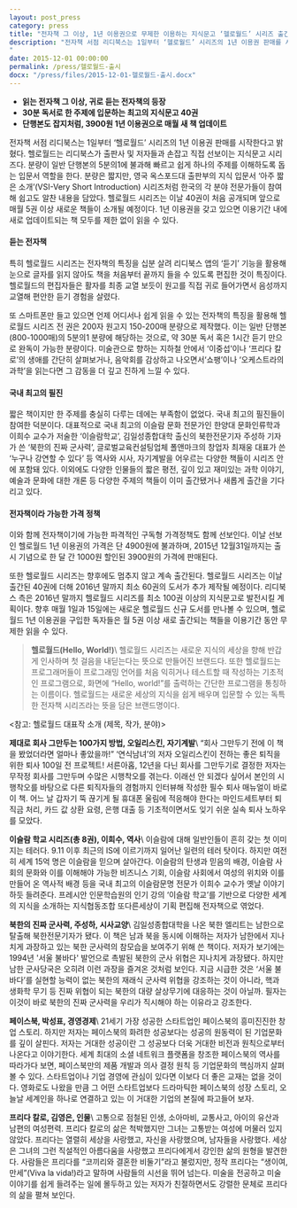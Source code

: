 ```yaml
---
layout: post_press
category: press
title: "전자책 그 이상, 1년 이용권으로 무제한 이용하는 지식문고 ‘헬로월드’ 시리즈 출간"
description: "전자책 서점 리디북스는 1일부터 ‘헬로월드’ 시리즈의 1년 이용권 판매를 시작한다고 밝혔다. 헬로월드는 리디북스가 출판사 및 저자들과 손잡고 직접 선보이는 지식문고 시리즈다. 분량이 일반 단행본의 5분의1에 불과해 빠르고 쉽게 하나의 주제를 이해하도록 돕는 입문서 역할을 한다. 분량은 짧지만, 영국 옥스포드대 출판부의 지식 입문서 ‘아주 짧은 소개’(VSI-Very Short Introduction) 시리즈처럼 한국의 각 분야 전문가들이 참여해 쉽고도 알찬 내용을 담았다. 헬로월드 시리즈는 이날 40권이 처음 공개되며 앞으로 매월 5권 이상 새로운 책들이 소개될 예정이다. 1년 이용권을 갖고 있으면 이용기간 내에 새로 업데이트되는 책 모두를 제한 없이 읽을 수 있다.
"
date: 2015-12-01 00:00:00
permalink: /press/헬로월드-출시
docx: "/press/files/2015-12-01-헬로월드-출시.docx"
---
```



* **읽는 전자책 그 이상, 귀로 듣는 전자책의 등장**
* **30분 독서로 한 주제에 입문하는 최고의 지식문고 40권**
* **단행본도 잡지처럼, 3900원 1년 이용권으로 매월 새 책 업데이트**


전자책 서점 리디북스는 1일부터 ‘헬로월드’ 시리즈의 1년 이용권 판매를 시작한다고 밝혔다. 헬로월드는 리디북스가 출판사 및 저자들과 손잡고 직접 선보이는 지식문고 시리즈다. 분량이 일반 단행본의 5분의1에 불과해 빠르고 쉽게 하나의 주제를 이해하도록 돕는 입문서 역할을 한다. 분량은 짧지만, 영국 옥스포드대 출판부의 지식 입문서 ‘아주 짧은 소개’(VSI-Very Short Introduction) 시리즈처럼 한국의 각 분야 전문가들이 참여해 쉽고도 알찬 내용을 담았다. 헬로월드 시리즈는 이날 40권이 처음 공개되며 앞으로 매월 5권 이상 새로운 책들이 소개될 예정이다. 1년 이용권을 갖고 있으면 이용기간 내에 새로 업데이트되는 책 모두를 제한 없이 읽을 수 있다.

#### 듣는 전자책

특히 헬로월드 시리즈는 전자책의 특징을 십분 살려 리디북스 앱의 ‘듣기’ 기능을 활용해 눈으로 글자를 읽지 않아도 책을 처음부터 끝까지 들을 수 있도록 편집한 것이 특징이다. 헬로월드의 편집자들은 활자를 최종 교열 보듯이 원고를 직접 귀로 들어가면서 음성까지 교열해 편안한 듣기 경험을 살렸다. 

또 스마트폰만 들고 있으면 언제 어디서나 쉽게 읽을 수 있는 전자책의 특징을 활용해 헬로월드 시리즈 전 권은 200자 원고지 150-200매 분량으로 제작했다. 이는 일반 단행본(800-1000매)의 5분의1 분량에 해당하는 것으로, 약 30분 독서 혹은 1시간 듣기 만으로 완독이 가능한 분량이다. 미술관으로 향하는 지하철 안에서 ‘이중섭’이나 ‘프리다 칼로’의 생애를 간단히 살펴보거나, 음악회를 감상하고 나오면서‘쇼팽’이나 ‘오케스트라의 과학’을 읽는다면 그 감동을 더 깊고 진하게 느낄 수 있다.

#### 국내 최고의 필진

짧은 책이지만 한 주제를 충실히 다루는 데에는 부족함이 없었다. 국내 최고의 필진들이 참여한 덕분이다. 대표적으로 국내 최고의 이슬람 문화 전문가인 한양대 문화인류학과 이희수 교수가 저술한 ‘이슬람학교’, 김일성종합대학 출신의 북한전문기자 주성하 기자가 쓴 ‘북한의 진짜 군사력’, 글로벌교육컨설팅업체 폴앤마크의 창업자 최재웅 대표가 쓴 ‘누구나 강연할 수 있다’ 등 역사와 시사, 자기계발을 어우르는 다양한 책들이 시리즈 안에 포함돼 있다. 이외에도 다양한 인물들의 짧은 평전, 깊이 있고 재미있는 과학 이야기, 예술과 문화에 대한 개론 등 다양한 주제의 책들이 이미 출간됐거나 새롭게 출간을 기다리고 있다.

#### 전자책이라 가능한 가격 정책

이와 함께 전자책이기에 가능한 파격적인 구독형 가격정책도 함께 선보인다. 이날 선보인 헬로월드 1년 이용권의 가격은 단 4900원에 불과하며, 2015년 12월31일까지는 출시 기념으로 한 달 간 1000원 할인된 3900원의 가격에 판매된다.

또한 헬로월드 시리즈는 향후에도 멈추지 않고 계속 출간된다. 헬로월드 시리즈는 이날 출간된 40권에 더해 2016년 말까지 최소 60권의 도서가 추가 제작될 예정이다. 리디북스 측은 2016년 말까지 헬로월드 시리즈를 최소 100권 이상의 지식문고로 발전시킬 계획이다. 향후 매월 1일과 15일에는 새로운 헬로월드 신규 도서를 만나볼 수 있으며, 헬로월드 1년 이용권을 구입한 독자들은 월 5권 이상 새로 출간되는 책들을 이용기간 동안 무제한 읽을 수 있다.

> **헬로월드(Hello, World!)**\\
> 헬로월드 시리즈는 새로운 지식의 세상을 향해 반갑게 인사하며 첫 걸음을 내딛는다는 뜻으로 만들어진 브랜드다. 또한 헬로월드는 프로그래머들이 프로그래밍 언어를 처음 익히거나 테스트할 때 작성하는 기초적인 프로그램으로, 화면에 “Hello, world!”를 출력하는 간단한 프로그램을 통칭하는 이름이다. 헬로월드는 새로운 세상의 지식을 쉽게 배우며 입문할 수 있는 독특한 전자책 시리즈라는 뜻을 담은 브랜드명이다.



<참고: 헬로월드 대표작 소개 (제목, 작가, 분야)>

**제대로 회사 그만두는 100가지 방법, 오일리스킨, 자기계발**\\
“회사 그만두기 전에 이 책을 봤었더라면 얼마나 좋았을까!” ‘연식남녀’의 저자 오일리스킨이 전하는 좋은 퇴직을 위한 퇴사 100일 전 프로젝트! 서른아홉, 12년을 다닌 회사를 그만두기로 결정한 저자는 무작정 회사를 그만두며 수많은 시행착오를 겪는다. 이래선 안 되겠다 싶어서 본인의 시행착오를 바탕으로 다른 퇴직자들의 경험까지 인터뷰해 작성한 필수 퇴사 매뉴얼이 바로 이 책. 어느 날 갑자기 뚝 끊기게 될 휴대폰 울림에 적응해야 한다는 마인드세트부터 퇴직금 처리, 카드 값 상환 요령, 은행 대출 등 기초적이면서도 잊기 쉬운 실속 퇴사 노하우를 모았다.

**이슬람 학교 시리즈(총 8권), 이희수, 역사**\\
이슬람에 대해 일반인들이 흔히 갖는 첫 이미지는 테러다. 9.11 이후 최근의 IS에 이르기까지 일어난 일련의 테러 탓이다. 하지만 여전히 세계 15억 명은 이슬람을 믿으며 살아간다. 이슬람의 탄생과 믿음의 배경, 이슬람 사회의 문화와 이를 이해해야 가능한 비즈니스 기회, 이슬람 사회에서 여성의 위치와 이를 만들어 온 역사적 배경 등을 국내 최고의 이슬람문명 전문가 이희수 교수가 옛날 이야기하듯 들려준다. 프레시안 인문학습원의 인기 강의 ‘이슬람 학교’를 기반으로 다양한 세계의 지식을 소개하는 지식협동조합 또다른세상이 기획 편집해 전자책으로 엮었다.

**북한의 진짜 군사력, 주성하, 시사교양**\\
김일성종합대학을 나온 북한 엘리트는 남한으로 탈출해 북한전문기자가 됐다. 이 책은 남과 북을 동시에 이해하는 저자가 남한에서 지나치게 과장하고 있는 북한 군사력의 참모습을 보여주기 위해 쓴 책이다. 저자가 보기에는 1994년 '서울 불바다' 발언으로 촉발된 북한의 군사 위협은 지나치게 과장됐다. 하지만 남한 군사당국은 오히려 이런 과장을 즐겨온 것처럼 보인다. 지금 시급한 것은 ‘서울 불바다’를 실현할 능력이 없는 북한의 재래식 군사력 위협을 강조하는 것이 아니라, 핵과 생화학 무기 등 진짜 위협이 되는 북한의 대량 살상무기에 대응하는 것이 아닐까. 필자는 이것이 바로 북한의 진짜 군사력을 우리가 직시해야 하는 이유라고 강조한다.

**페이스북, 박성표, 경영경제**\\
21세기 가장 성공한 스타트업인 페이스북의 흥미진진한 창업 스토리. 하지만 저자는 페이스북의 화려한 성공보다는 성공의 원동력이 된 기업문화를 깊이 살핀다. 저자는 거대한 성공이란 그 성공보다 더욱 거대한 비전과 원칙으로부터 나온다고 이야기한다. 세계 최대의 소셜 네트워크 플랫폼을 창조한 페이스북의 역사를 따라가다 보면, 페이스북만의 제품 개발과 의사 결정 원칙 등 기업문화의 핵심까지 살펴볼 수 있다. 스타트업이나 기업 경영에 관심이 있다면 이보다 더 좋은 교재는 없을 것이다. 영화로도 나왔을 만큼 그 어떤 스타트업보다 드라마틱한 페이스북의 성장 스토리, 오늘날 세계인을 하나로 연결하고 있는 이 거대한 기업의 본질에 파고들어 보자.

**프리다 칼로, 김영은, 인물**\\
고통으로 점철된 인생, 소아마비, 교통사고, 아이의 유산과 남편의 여성편력. 프리다 칼로의 삶은 척박했지만 그녀는 고통받는 여성에 머물러 있지 않았다. 프리다는 열렬히 세상을 사랑했고, 자신을 사랑했으며, 남자들을 사랑했다. 세상은 그녀의 그런 직설적인 아름다움을 사랑했고 프리다에게서 강인한 삶의 원형을 발견한다. 사람들은 프리다를 “코끼리와 결혼한 비둘기”라고 불렀지만, 정작 프리다는 “생이여, 만세”(Viva la vida!)라고 말하며 사람들의 시선을 뛰어 넘는다. 미술을 전공하고 미술 이야기를 쉽게 들려주는 일에 몰두하고 있는 저자가 친절하면서도 강렬한 문체로 프리다의 삶을 펼쳐 보인다.
